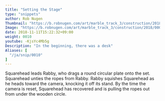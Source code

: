```yaml
---
title: "Setting the Stage"
type: "snippets"
author: Rob Nugen
Thumbnail: "https://b.robnugen.com/art/marble_track_3/construction/2018/thumbs/00010_002_03_X1_0001.jpg"
Image: "https://b.robnugen.com/art/marble_track_3/construction/2018/00010_002_03_X1_0001.jpg"
date: 2018-11-11T15:22:32+09:00
weight: 0010
youtube: -KjsYc4Mb5g
Description: "In the beginning, there was a desk"
Aliases: [
  "/ja/snip/0010"
]
---
```


Squarehead leads Rabby, who drags a round circular plate onto the set.
Squarehead unties the ropes from Rabby.
Rabby squishes Squarehead as he heads toward the camera, knocking it off its stand.
By the time the camera is reset, Squarehead has recovered and is pulling the ropes out from under the wooden circle.
